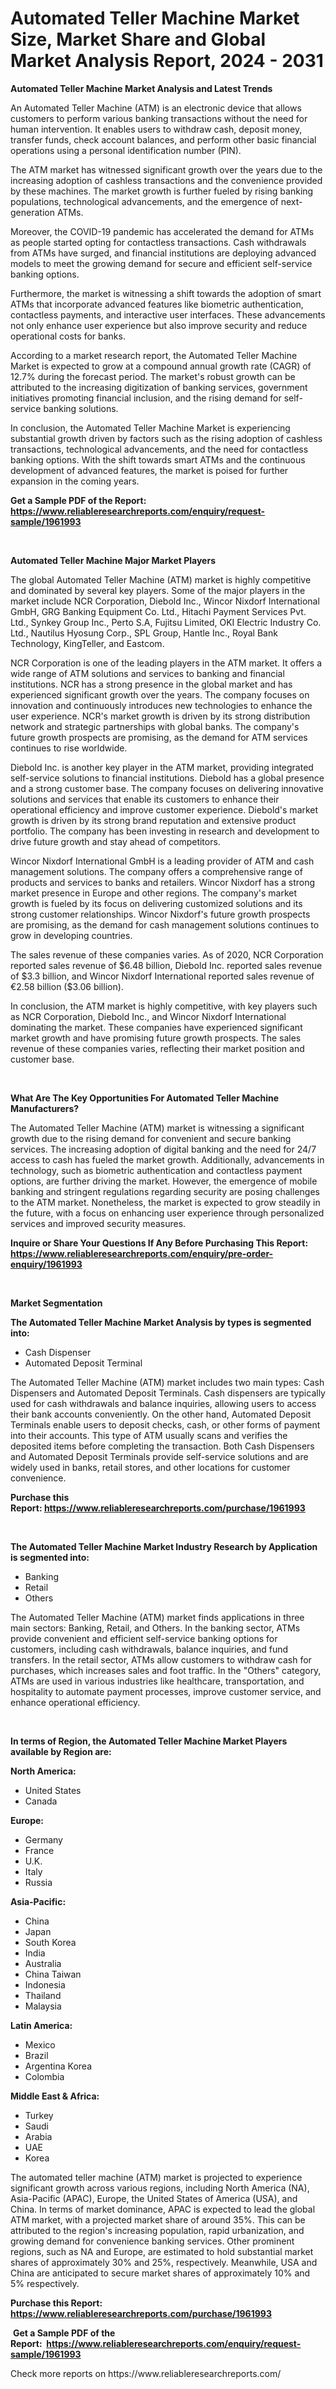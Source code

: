 <p><h1>Automated Teller Machine Market Size, Market Share and Global Market Analysis Report, 2024 - 2031</h1></p><p><strong>Automated Teller Machine Market Analysis and Latest Trends</strong></p>
<p><p>An Automated Teller Machine (ATM) is an electronic device that allows customers to perform various banking transactions without the need for human intervention. It enables users to withdraw cash, deposit money, transfer funds, check account balances, and perform other basic financial operations using a personal identification number (PIN).</p><p>The ATM market has witnessed significant growth over the years due to the increasing adoption of cashless transactions and the convenience provided by these machines. The market growth is further fueled by rising banking populations, technological advancements, and the emergence of next-generation ATMs.</p><p>Moreover, the COVID-19 pandemic has accelerated the demand for ATMs as people started opting for contactless transactions. Cash withdrawals from ATMs have surged, and financial institutions are deploying advanced models to meet the growing demand for secure and efficient self-service banking options.</p><p>Furthermore, the market is witnessing a shift towards the adoption of smart ATMs that incorporate advanced features like biometric authentication, contactless payments, and interactive user interfaces. These advancements not only enhance user experience but also improve security and reduce operational costs for banks.</p><p>According to a market research report, the Automated Teller Machine Market is expected to grow at a compound annual growth rate (CAGR) of 12.7% during the forecast period. The market's robust growth can be attributed to the increasing digitization of banking services, government initiatives promoting financial inclusion, and the rising demand for self-service banking solutions.</p><p>In conclusion, the Automated Teller Machine Market is experiencing substantial growth driven by factors such as the rising adoption of cashless transactions, technological advancements, and the need for contactless banking options. With the shift towards smart ATMs and the continuous development of advanced features, the market is poised for further expansion in the coming years.</p></p>
<p><strong>Get a Sample PDF of the Report:&nbsp; <a href="https://www.reliableresearchreports.com/enquiry/request-sample/1961993">https://www.reliableresearchreports.com/enquiry/request-sample/1961993</a></strong></p>
<p>&nbsp;</p>
<p><strong>Automated Teller Machine Major Market Players</strong></p>
<p><p>The global Automated Teller Machine (ATM) market is highly competitive and dominated by several key players. Some of the major players in the market include NCR Corporation, Diebold Inc., Wincor Nixdorf International GmbH, GRG Banking Equipment Co. Ltd., Hitachi Payment Services Pvt. Ltd., Synkey Group Inc., Perto S.A, Fujitsu Limited, OKI Electric Industry Co. Ltd., Nautilus Hyosung Corp., SPL Group, Hantle Inc., Royal Bank Technology, KingTeller, and Eastcom.</p><p>NCR Corporation is one of the leading players in the ATM market. It offers a wide range of ATM solutions and services to banking and financial institutions. NCR has a strong presence in the global market and has experienced significant growth over the years. The company focuses on innovation and continuously introduces new technologies to enhance the user experience. NCR's market growth is driven by its strong distribution network and strategic partnerships with global banks. The company's future growth prospects are promising, as the demand for ATM services continues to rise worldwide.</p><p>Diebold Inc. is another key player in the ATM market, providing integrated self-service solutions to financial institutions. Diebold has a global presence and a strong customer base. The company focuses on delivering innovative solutions and services that enable its customers to enhance their operational efficiency and improve customer experience. Diebold's market growth is driven by its strong brand reputation and extensive product portfolio. The company has been investing in research and development to drive future growth and stay ahead of competitors.</p><p>Wincor Nixdorf International GmbH is a leading provider of ATM and cash management solutions. The company offers a comprehensive range of products and services to banks and retailers. Wincor Nixdorf has a strong market presence in Europe and other regions. The company's market growth is fueled by its focus on delivering customized solutions and its strong customer relationships. Wincor Nixdorf's future growth prospects are promising, as the demand for cash management solutions continues to grow in developing countries.</p><p>The sales revenue of these companies varies. As of 2020, NCR Corporation reported sales revenue of $6.48 billion, Diebold Inc. reported sales revenue of $3.3 billion, and Wincor Nixdorf International reported sales revenue of €2.58 billion ($3.06 billion).</p><p>In conclusion, the ATM market is highly competitive, with key players such as NCR Corporation, Diebold Inc., and Wincor Nixdorf International dominating the market. These companies have experienced significant market growth and have promising future growth prospects. The sales revenue of these companies varies, reflecting their market position and customer base.</p></p>
<p>&nbsp;</p>
<p><strong>What Are The Key Opportunities For Automated Teller Machine Manufacturers?</strong></p>
<p><p>The Automated Teller Machine (ATM) market is witnessing a significant growth due to the rising demand for convenient and secure banking services. The increasing adoption of digital banking and the need for 24/7 access to cash has fueled the market growth. Additionally, advancements in technology, such as biometric authentication and contactless payment options, are further driving the market. However, the emergence of mobile banking and stringent regulations regarding security are posing challenges to the ATM market. Nonetheless, the market is expected to grow steadily in the future, with a focus on enhancing user experience through personalized services and improved security measures.</p></p>
<p><strong>Inquire or Share Your Questions If Any Before Purchasing This Report: <a href="https://www.reliableresearchreports.com/enquiry/pre-order-enquiry/1961993">https://www.reliableresearchreports.com/enquiry/pre-order-enquiry/1961993</a></strong></p>
<p>&nbsp;</p>
<p><strong>Market Segmentation</strong></p>
<p><strong>The Automated Teller Machine Market Analysis by types is segmented into:</strong></p>
<p><ul><li>Cash Dispenser</li><li>Automated Deposit Terminal</li></ul></p>
<p><p>The Automated Teller Machine (ATM) market includes two main types: Cash Dispensers and Automated Deposit Terminals. Cash dispensers are typically used for cash withdrawals and balance inquiries, allowing users to access their bank accounts conveniently. On the other hand, Automated Deposit Terminals enable users to deposit checks, cash, or other forms of payment into their accounts. This type of ATM usually scans and verifies the deposited items before completing the transaction. Both Cash Dispensers and Automated Deposit Terminals provide self-service solutions and are widely used in banks, retail stores, and other locations for customer convenience.</p></p>
<p><strong>Purchase this Report:&nbsp;<a href="https://www.reliableresearchreports.com/purchase/1961993">https://www.reliableresearchreports.com/purchase/1961993</a></strong></p>
<p>&nbsp;</p>
<p><strong>The Automated Teller Machine Market Industry Research by Application is segmented into:</strong></p>
<p><ul><li>Banking</li><li>Retail</li><li>Others</li></ul></p>
<p><p>The Automated Teller Machine (ATM) market finds applications in three main sectors: Banking, Retail, and Others. In the banking sector, ATMs provide convenient and efficient self-service banking options for customers, including cash withdrawals, balance inquiries, and fund transfers. In the retail sector, ATMs allow customers to withdraw cash for purchases, which increases sales and foot traffic. In the "Others" category, ATMs are used in various industries like healthcare, transportation, and hospitality to automate payment processes, improve customer service, and enhance operational efficiency.</p></p>
<p>&nbsp;</p>
<p><strong>In terms of Region, the Automated Teller Machine Market Players available by Region are:</strong></p>
<p>
    <p> <strong> North America: </strong>
        <ul>
            <li>United States</li>
            <li>Canada</li>
        </ul>
        </p> 
    <p> <strong> Europe: </strong>
        <ul>
            <li>Germany</li>
            <li>France</li>
            <li>U.K.</li>
            <li>Italy</li>
            <li>Russia</li>
        </ul>
        </p> 
    <p> <strong> Asia-Pacific: </strong>
        <ul>
            <li>China</li>
            <li>Japan</li>
            <li>South Korea</li>
            <li>India</li>
            <li>Australia</li>
            <li>China Taiwan</li>
            <li>Indonesia</li>
            <li>Thailand</li>
            <li>Malaysia</li>
        </ul>
        </p> 
    <p> <strong> Latin America: </strong>
        <ul>
            <li>Mexico</li>
            <li>Brazil</li>
            <li>Argentina Korea</li>
            <li>Colombia</li>
        </ul>
        </p> 
    <p> <strong> Middle East & Africa: </strong>
        <ul>
            <li>Turkey</li>
            <li>Saudi</li>
            <li>Arabia</li>
            <li>UAE</li>
            <li>Korea</li>
        </ul>
    </p>
    </p>
<p><p>The automated teller machine (ATM) market is projected to experience significant growth across various regions, including North America (NA), Asia-Pacific (APAC), Europe, the United States of America (USA), and China. In terms of market dominance, APAC is expected to lead the global ATM market, with a projected market share of around 35%. This can be attributed to the region's increasing population, rapid urbanization, and growing demand for convenience banking services. Other prominent regions, such as NA and Europe, are estimated to hold substantial market shares of approximately 30% and 25%, respectively. Meanwhile, USA and China are anticipated to secure market shares of approximately 10% and 5% respectively.</p></p>
<p><strong>Purchase this Report: <a href="https://www.reliableresearchreports.com/purchase/1961993">https://www.reliableresearchreports.com/purchase/1961993</a></strong></p>
<p>&nbsp;<strong>Get a Sample PDF of the Report:&nbsp;&nbsp;<a href="https://www.reliableresearchreports.com/enquiry/request-sample/1961993">https://www.reliableresearchreports.com/enquiry/request-sample/1961993</a></strong></p>
<p><strong></strong></p>
<p>Check more reports on https://www.reliableresearchreports.com/</p>